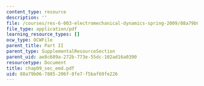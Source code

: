 ```yaml
---
content_type: resource
description: ''
file: /courses/res-6-003-electromechanical-dynamics-spring-2009/88a79b067885206f8fe7f5baf69fe226_chap09_sec_emd.pdf
file_type: application/pdf
learning_resource_types: []
ocw_type: OCWFile
parent_title: Part II
parent_type: SupplementalResourceSection
parent_uid: ae8c689a-272b-773e-55dc-102ad16a0390
resourcetype: Document
title: chap09_sec_emd.pdf
uid: 88a79b06-7885-206f-8fe7-f5baf69fe226
---
```

